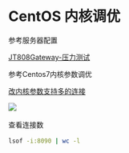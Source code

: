 # CentOS 内核调优

参考服务器配置

[JT808Gateway-压力测试](https://github.com/SmallChi/JT808Gateway/blob/master/doc/README.md)

参考Centos7内核参数调优

[改内核参数支持多的连接](https://github.com/SmallChi/JT808Gateway/blob/master/doc/README.md#%E5%8F%82%E8%80%83centos7%E5%86%85%E6%A0%B8%E5%8F%82%E6%95%B0%E8%B0%83%E4%BC%98)

![](..\..\images\linux\centos-1.png)

查看连接数

```bash
lsof -i:8090 | wc -l
```


